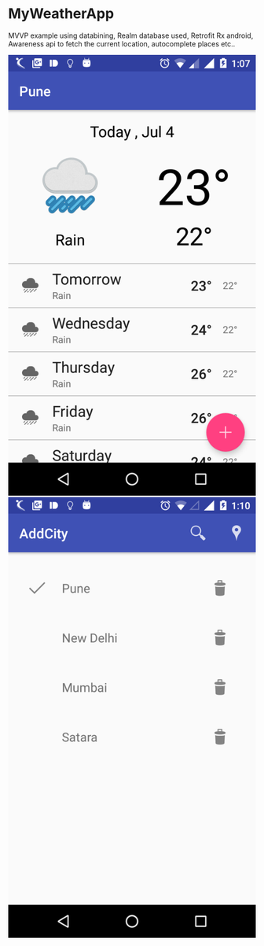 # MyWeatherApp
MVVP example using databining,
Realm database used,
Retrofit Rx android,
Awareness api to fetch the current location,
autocomplete places etc..

![Alt text](/screenshots/MainScreen.png?raw=true "Main Screen")
![Alt text](/screenshots/AddCity.png?raw=true "Add City")
